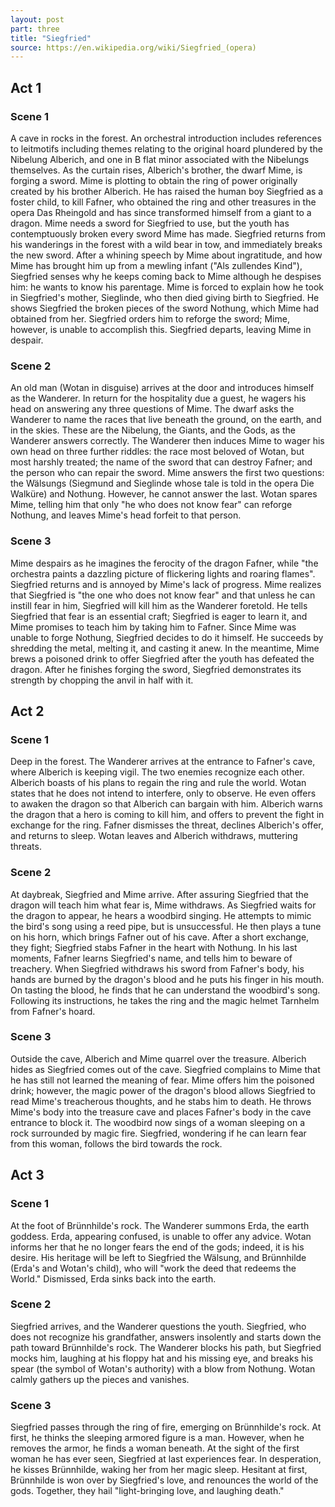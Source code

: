 ```yaml
---
layout: post
part: three
title: "Siegfried"
source: https://en.wikipedia.org/wiki/Siegfried_(opera)
---
```


## Act 1

### Scene 1

A cave in rocks in the forest. An orchestral introduction includes references to leitmotifs including themes relating to the original hoard plundered by the Nibelung Alberich, and one in B flat minor associated with the Nibelungs themselves. As the curtain rises, Alberich's brother, the dwarf Mime, is forging a sword. Mime is plotting to obtain the ring of power originally created by his brother Alberich. He has raised the human boy Siegfried as a foster child, to kill Fafner, who obtained the ring and other treasures in the opera Das Rheingold and has since transformed himself from a giant to a dragon. Mime needs a sword for Siegfried to use, but the youth has contemptuously broken every sword Mime has made. Siegfried returns from his wanderings in the forest with a wild bear in tow, and immediately breaks the new sword. After a whining speech by Mime about ingratitude, and how Mime has brought him up from a mewling infant ("Als zullendes Kind"), Siegfried senses why he keeps coming back to Mime although he despises him: he wants to know his parentage. Mime is forced to explain how he took in Siegfried's mother, Sieglinde, who then died giving birth to Siegfried. He shows Siegfried the broken pieces of the sword Nothung, which Mime had obtained from her. Siegfried orders him to reforge the sword; Mime, however, is unable to accomplish this. Siegfried departs, leaving Mime in despair.

### Scene 2

An old man (Wotan in disguise) arrives at the door and introduces himself as the Wanderer. In return for the hospitality due a guest, he wagers his head on answering any three questions of Mime. The dwarf asks the Wanderer to name the races that live beneath the ground, on the earth, and in the skies. These are the Nibelung, the Giants, and the Gods, as the Wanderer answers correctly. The Wanderer then induces Mime to wager his own head on three further riddles: the race most beloved of Wotan, but most harshly treated; the name of the sword that can destroy Fafner; and the person who can repair the sword. Mime answers the first two questions: the Wälsungs (Siegmund and Sieglinde whose tale is told in the opera Die Walküre) and Nothung. However, he cannot answer the last. Wotan spares Mime, telling him that only "he who does not know fear" can reforge Nothung, and leaves Mime's head forfeit to that person.

### Scene 3

Mime despairs as he imagines the ferocity of the dragon Fafner, while "the orchestra paints a dazzling picture of flickering lights and roaring flames". Siegfried returns and is annoyed by Mime's lack of progress. Mime realizes that Siegfried is "the one who does not know fear" and that unless he can instill fear in him, Siegfried will kill him as the Wanderer foretold. He tells Siegfried that fear is an essential craft; Siegfried is eager to learn it, and Mime promises to teach him by taking him to Fafner. Since Mime was unable to forge Nothung, Siegfried decides to do it himself. He succeeds by shredding the metal, melting it, and casting it anew. In the meantime, Mime brews a poisoned drink to offer Siegfried after the youth has defeated the dragon. After he finishes forging the sword, Siegfried demonstrates its strength by chopping the anvil in half with it.

## Act 2

### Scene 1

Deep in the forest. The Wanderer arrives at the entrance to Fafner's cave, where Alberich is keeping vigil. The two enemies recognize each other. Alberich boasts of his plans to regain the ring and rule the world. Wotan states that he does not intend to interfere, only to observe. He even offers to awaken the dragon so that Alberich can bargain with him. Alberich warns the dragon that a hero is coming to kill him, and offers to prevent the fight in exchange for the ring. Fafner dismisses the threat, declines Alberich's offer, and returns to sleep. Wotan leaves and Alberich withdraws, muttering threats.

### Scene 2

At daybreak, Siegfried and Mime arrive. After assuring Siegfried that the dragon will teach him what fear is, Mime withdraws. As Siegfried waits for the dragon to appear, he hears a woodbird singing. He attempts to mimic the bird's song using a reed pipe, but is unsuccessful. He then plays a tune on his horn, which brings Fafner out of his cave. After a short exchange, they fight; Siegfried stabs Fafner in the heart with Nothung. In his last moments, Fafner learns Siegfried's name, and tells him to beware of treachery. When Siegfried withdraws his sword from Fafner's body, his hands are burned by the dragon's blood and he puts his finger in his mouth. On tasting the blood, he finds that he can understand the woodbird's song. Following its instructions, he takes the ring and the magic helmet Tarnhelm from Fafner's hoard.

### Scene 3

Outside the cave, Alberich and Mime quarrel over the treasure. Alberich hides as Siegfried comes out of the cave. Siegfried complains to Mime that he has still not learned the meaning of fear. Mime offers him the poisoned drink; however, the magic power of the dragon's blood allows Siegfried to read Mime's treacherous thoughts, and he stabs him to death. He throws Mime's body into the treasure cave and places Fafner's body in the cave entrance to block it. The woodbird now sings of a woman sleeping on a rock surrounded by magic fire. Siegfried, wondering if he can learn fear from this woman, follows the bird towards the rock.

## Act 3

### Scene 1

At the foot of Brünnhilde's rock. The Wanderer summons Erda, the earth goddess. Erda, appearing confused, is unable to offer any advice. Wotan informs her that he no longer fears the end of the gods; indeed, it is his desire. His heritage will be left to Siegfried the Wälsung, and Brünnhilde (Erda's and Wotan's child), who will "work the deed that redeems the World." Dismissed, Erda sinks back into the earth.

### Scene 2

Siegfried arrives, and the Wanderer questions the youth. Siegfried, who does not recognize his grandfather, answers insolently and starts down the path toward Brünnhilde's rock. The Wanderer blocks his path, but Siegfried mocks him, laughing at his floppy hat and his missing eye, and breaks his spear (the symbol of Wotan's authority) with a blow from Nothung. Wotan calmly gathers up the pieces and vanishes.

### Scene 3

Siegfried passes through the ring of fire, emerging on Brünnhilde's rock. At first, he thinks the sleeping armored figure is a man. However, when he removes the armor, he finds a woman beneath. At the sight of the first woman he has ever seen, Siegfried at last experiences fear. In desperation, he kisses Brünnhilde, waking her from her magic sleep. Hesitant at first, Brünnhilde is won over by Siegfried's love, and renounces the world of the gods. Together, they hail "light-bringing love, and laughing death."